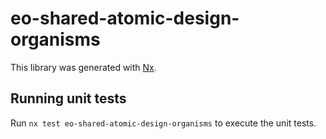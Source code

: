 # eo-shared-atomic-design-organisms

This library was generated with [Nx](https://nx.dev).

## Running unit tests

Run `nx test eo-shared-atomic-design-organisms` to execute the unit tests.
